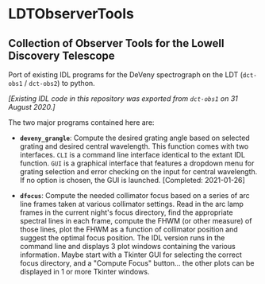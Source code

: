 # LDTObserverTools
## Collection of Observer Tools for the Lowell Discovery Telescope

Port of existing IDL programs for the DeVeny spectrograph on the LDT (``dct-obs1`` / ``dct-obs2``) to python.  

*[Existing IDL code in this repository was exported from ``dct-obs1`` on 31 August 2020.]*

The two major programs contained here are:

   - **`deveny_grangle`**: Compute the desired grating angle based on selected grating and desired central wavelength.  This function comes with two interfaces.  ``CLI`` is a command line interface identical to the extant IDL function.  ``GUI`` is a graphical interface that features a dropdown menu for grating selection and error checking on the input for central wavelength.  If no option is chosen, the GUI is launched.  [Completed: 2021-01-26]

   - **`dfocus`**: Compute the needed collimator focus based on a series of arc line frames taken at various collimator settings.  Read in the arc lamp frames in the current night's focus directory, find the appropriate spectral lines in each frame, compute the FHWM (or other measure) of those lines, plot the FHWM as a function of collimator position and suggest the optimal focus position.  The IDL version runs in the command line and displays 3 plot windows containing the various information.  Maybe start with a Tkinter GUI for selecting the correct focus directory, and a "Compute Focus" button... the other plots can be displayed in 1 or more Tkinter windows.
    
